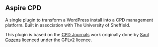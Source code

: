 Aspire CPD
----------

A single plugin to transform a WordPress install into a CPD management platform. Built in association with The University of Sheffield.

This plugin is based on the [CPD Journals](http://wordpress.org/plugins/cpd-journals/) work originally done by [Saul Cozens](http://saulcozens.co.uk) licenced under the GPLv2 licence.
